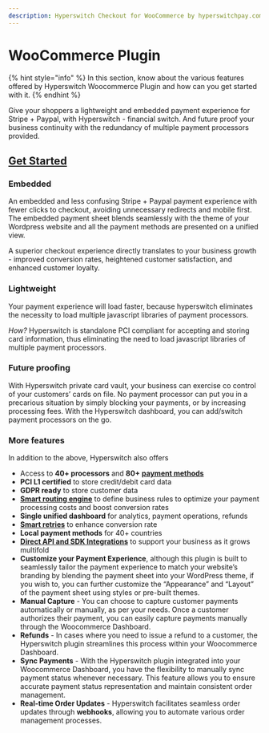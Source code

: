 ```yaml
---
description: Hyperswitch Checkout for WooCommerce by hyperswitchpay.com
---
```


# WooCommerce Plugin

{% hint style="info" %}
In this section, know about the various features offered by Hyperswitch Woocommerce Plugin and how can you get started with it.
{% endhint %}

Give your shoppers a lightweight and embedded payment experience for Stripe + Paypal, with Hyperswitch - financial switch. And future proof your business continuity with the redundancy of multiple payment processors provided.

## [Get Started](https://app.hyperswitchpay.com/register)

### Embedded

An embedded and less confusing Stripe + Paypal payment experience with fewer clicks to checkout, avoiding unnecessary redirects and mobile first. The embedded payment sheet blends seamlessly with the theme of your Wordpress website and all the payment methods are presented on a unified view.

A superior checkout experience directly translates to your business growth - improved conversion rates, heightened customer satisfaction, and enhanced customer loyalty.

### Lightweight

Your payment experience will load faster, because hyperswitch eliminates the necessity to load multiple javascript libraries of payment processors.

_How?_ Hyperswitch is standalone PCI compliant for accepting and storing card information, thus eliminating the need to load javascript libraries of multiple payment processors.

### Future proofing

With Hyperswitch private card vault, your business can exercise co control of your customers’ cards on file. No payment processor can put you in a precarious situation by simply blocking your payments, or by increasing processing fees. With the Hyperswitch dashboard, you can add/switch payment processors on the go.

### More features

In addition to the above, Hyperswitch also offers

* Access to **40+ processors** and **80+** [**payment methods**](https://hyperswitchpay.com/docs/paymentMethods/testCredentials)
* **PCI L1 certified** to store credit/debit card data
* **GDPR ready** to store customer data
* [**Smart routing engine**](https://hyperswitchpay.com/docs/features/smartRouter) to define business rules to optimize your payment processing costs and boost conversion rates
* **Single unified dashboard** for analytics, payment operations, refunds
* [**Smart retries**](https://hyperswitchpay.com/docs/features/smartRetries) to enhance conversion rate
* **Local payment methods** for 40+ countries
* [**Direct API and SDK Integrations**](https://api-reference.hyperswitchpay.com/introduction) to support your business as it grows multifold
* **Customize your Payment Experience**, although this plugin is built to seamlessly tailor the payment experience to match your website’s branding by blending the payment sheet into your WordPress theme, if you wish to, you can further customize the “Appearance” and “Layout” of the payment sheet using styles or pre-built themes.
* **Manual Capture** - You can choose to capture customer payments automatically or manually, as per your needs. Once a customer authorizes their payment, you can easily capture payments manually through the Woocommerce Dashboard.
* **Refunds** - In cases where you need to issue a refund to a customer, the Hyperswitch plugin streamlines this process within your Woocommerce Dashboard.
* **Sync Payments** - With the Hyperswitch plugin integrated into your Woocommerce Dashboard, you have the flexibility to manually sync payment status whenever necessary. This feature allows you to ensure accurate payment status representation and maintain consistent order management.
* **Real-time Order Updates** - Hyperswitch facilitates seamless order updates through **webhooks**, allowing you to automate various order management processes.

###
